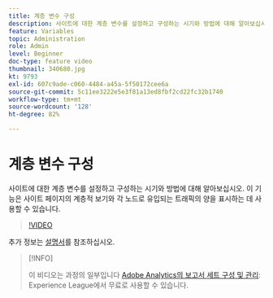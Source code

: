 ```yaml
---
title: 계층 변수 구성
description: 사이트에 대한 계층 변수를 설정하고 구성하는 시기와 방법에 대해 알아보십시오. 이 기능은 사이트 페이지의 계층적 보기와 각 노드로 유입되는 트래픽의 양을 표시하는 데 사용할 수 있습니다.
feature: Variables
topic: Administration
role: Admin
level: Beginner
doc-type: feature video
thumbnail: 340680.jpg
kt: 9793
exl-id: 607c9ade-c060-4484-a45a-5f50172cee6a
source-git-commit: 5c11ee3222e5e3f81a13ed8fbf2cd22fc32b1740
workflow-type: tm+mt
source-wordcount: '128'
ht-degree: 82%

---
```


# 계층 변수 구성

사이트에 대한 계층 변수를 설정하고 구성하는 시기와 방법에 대해 알아보십시오. 이 기능은 사이트 페이지의 계층적 보기와 각 노드로 유입되는 트래픽의 양을 표시하는 데 사용할 수 있습니다.

>[!VIDEO](https://video.tv.adobe.com/v/340680/?quality=12&learn=on)

추가 정보는 [설명서](https://experienceleague.adobe.com/docs/analytics/implementation/vars/page-vars/hier.html)를 참조하십시오.

>[!INFO]
>
> 이 비디오는 과정의 일부입니다 [Adobe Analytics의 보고서 세트 구성 및 관리](https://experienceleague.adobe.com/?recommended=Analytics-A-1-2021.1.administration): Experience League에서 무료로 사용할 수 있습니다.